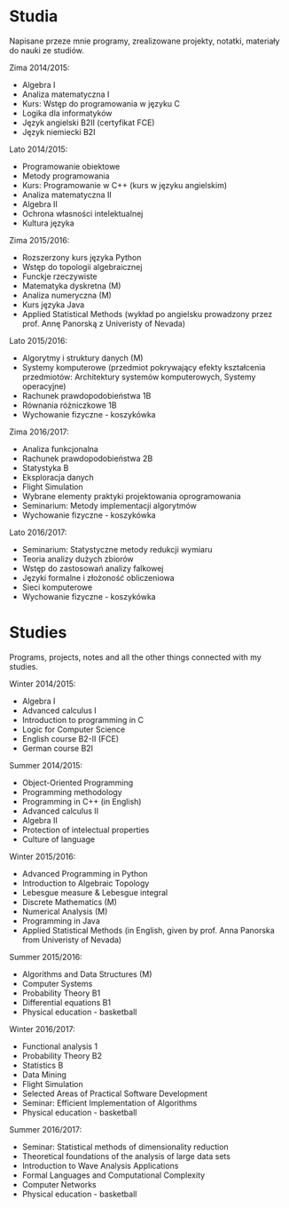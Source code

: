 # Studia
Napisane przeze mnie programy, zrealizowane projekty, notatki, materiały do nauki ze studiów.

Zima 2014/2015:
* Algebra I 
* Analiza matematyczna I
* Kurs: Wstęp do programowania w języku C
* Logika dla informatyków 
* Język angielski B2II (certyfikat FCE)
* Język niemiecki B2I

Lato 2014/2015:

* Programowanie obiektowe 
* Metody programowania 
* Kurs: Programowanie w C++ (kurs w języku angielskim) 
* Analiza matematyczna II
* Algebra II 
* Ochrona własności intelektualnej
* Kultura języka

Zima 2015/2016:

* Rozszerzony kurs języka Python
* Wstęp do topologii algebraicznej
* Funckje rzeczywiste
* Matematyka dyskretna (M) 
* Analiza numeryczna (M) 
* Kurs języka Java
* Applied Statistical Methods (wykład po angielsku prowadzony przez prof. Annę Panorską z Univeristy of Nevada)


Lato 2015/2016:

* Algorytmy i struktury danych (M) 
* Systemy komputerowe (przedmiot pokrywający efekty kształcenia przedmiotów: Architektury systemów komputerowych, Systemy operacyjne)
* Rachunek prawdopodobieństwa 1B
* Równania różniczkowe 1B
* Wychowanie fizyczne - koszykówka

Zima 2016/2017:

* Analiza funkcjonalna
* Rachunek prawdopodobieństwa 2B
* Statystyka B
* Eksploracja danych 
* Flight Simulation
* Wybrane elementy praktyki projektowania oprogramowania
* Seminarium: Metody implementacji algorytmów
* Wychowanie fizyczne - koszykówka


Lato 2016/2017:

* Seminarium: Statystyczne metody redukcji wymiaru
* Teoria analizy dużych zbiorów
* Wstęp do zastosowań analizy falkowej 
* Języki formalne i złożoność obliczeniowa
* Sieci komputerowe
* Wychowanie fizyczne - koszykówka


# Studies
Programs, projects, notes and all the other things connected with my studies.

Winter 2014/2015:

* Algebra I 
* Advanced calculus I
* Introduction to programming in C
* Logic for Computer Science
* English course B2-II (FCE)
* German course B2I

Summer 2014/2015:

* Object-Oriented Programming 
* Programming methodology 
* Programming in C++ (in English) 
* Advanced calculus  II
* Algebra II 
* Protection of intelectual properties
* Culture of language

Winter 2015/2016:

* Advanced Programming in Python
* Introduction to Algebraic Topology
* Lebesgue measure & Lebesgue integral
* Discrete Mathematics (M) 
* Numerical Analysis (M) 
* Programming in Java
* Applied Statistical Methods (in English, given by prof. Anna Panorska from Univeristy of Nevada)


Summer 2015/2016:

* Algorithms and Data Structures (M) 
* Computer Systems
* Probability Theory B1
* Differential equations B1
* Physical education - basketball

Winter 2016/2017:

* Functional analysis 1
* Probability Theory B2
* Statistics B 
* Data Mining
* Flight Simulation
* Selected Areas of Practical Software Development
* Seminar: Efficient Implementation of Algorithms
* Physical education - basketball

Summer 2016/2017:

* Seminar: Statistical methods of dimensionality reduction
* Theoretical foundations of the analysis of large data sets
* Introduction to Wave Analysis Applications 
* Formal Languages and Computational Complexity
* Computer Networks
* Physical education - basketball


